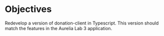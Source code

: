 # Objectives

Redevelop a version of donation-client in Typescript. This version should match the features in the Aurelia Lab 3 application.

